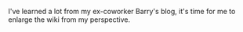 I've learned a lot from my ex-coworker Barry's blog, it's time for me to enlarge the wiki from my perspective.